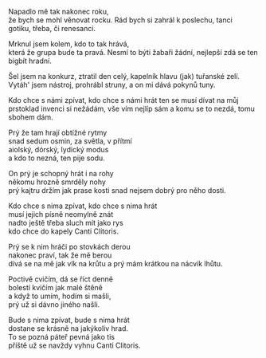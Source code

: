 Napadlo mě tak nakonec roku,  
že bych se mohl věnovat rocku. 
Rád bych si zahrál k poslechu, tanci  
gotiku, třeba, či renesanci.  

Mrknul jsem kolem, kdo to tak hrává,  
která že grupa bude ta pravá.
Nesmí to býti žabaři žádní,
nejlepší zdá se ten bigbít hradní.

Šel jsem na konkurz, ztratil den celý,
kapelník hlavu (jak) tuřanské zelí.
Vytáh' jsem nástroj, prohrábl struny, 
a on mi dává pokynů tuny.

Kdo chce s námi zpívat, kdo chce s námi hrát
ten se musí dívat na můj prstoklad
invenci si nežádám, vše vím nejlíp sám
a komu se to nezdá, tomu sbohem dám. 

Prý že tam hrají obtížné rytmy  
snad sedum osmin, za světla, v přítmí  
aiolský, dórský, lydický modus  
a kdo to nezná, ten pije sodu.

On prý je schopný hrát i na rohy  
někomu hrozně smrděly nohy  
prý kajtru držím jak prase kosti
snad nejsem dobrý pro něho dosti. 

Kdo chce s nima zpívat, kdo chce s nima hrát  
musí jejich písně neomylně znát  
nadto ještě třeba sluch mít jako rys  
kdo chce do kapely Canti Clitoris.

Prý se k nim hráči po stovkách derou  
nakonec praví, tak že mě berou  
dívá se na mě jak vlk na krůtu
a prý mám krátkou na nácvik lhůtu.

Poctivě cvičím, dá se říct denně  
bolestí kvičím jak malé štěně  
a když to umím, hodím si mašli,  
prý už si dávno jiného našli.

Bude s nima zpívat, bude s nima hrát    
dostane se krásně na jakýkoliv hrad.  
To se pozná páteř pevná jako tis  
příště už se navždy vyhnu Canti Clitoris.


